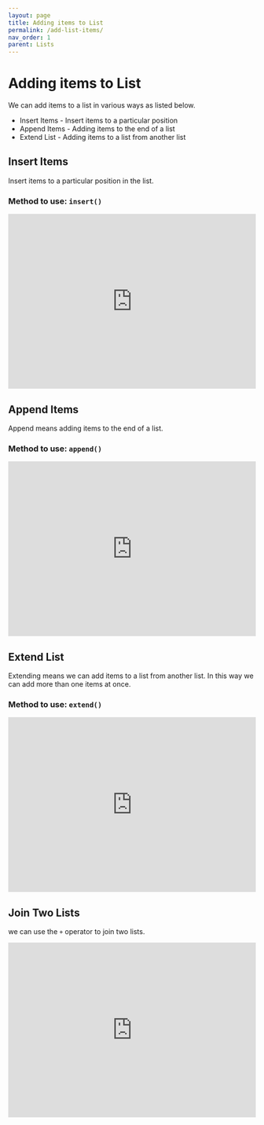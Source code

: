 ```yaml
---
layout: page
title: Adding items to List
permalink: /add-list-items/
nav_order: 1
parent: Lists
---
```

# Adding items to List 
We can add items to a list in various ways as listed below.

* Insert Items - Insert items to a particular position
* Append Items - Adding items to the end of a list
* Extend List - Adding items to a list from another list

## Insert Items 
Insert items to a particular position in the list.

### Method to use: `insert()`

<div class="code-example">
<iframe src="https://trinket.io/embed/python3/fce5f01491" width="100%" height="356" frameborder="0" marginwidth="0" marginheight="0" allowfullscreen></iframe>
</div>

## Append Items 
Append means adding items to the end of a list.

### Method to use: `append()`

<div class="code-example">
<iframe src="https://trinket.io/embed/python3/9767d884a5" width="100%" height="356" frameborder="0" marginwidth="0" marginheight="0" allowfullscreen></iframe>
</div>

## Extend List 
Extending means we can add items to a list from another list. In this way we can add more than one items at once.

### Method to use: `extend()`

<div class="code-example">
<iframe src="https://trinket.io/embed/python3/c565bb51e7" width="100%" height="356" frameborder="0" marginwidth="0" marginheight="0" allowfullscreen></iframe>
</div>

## Join Two Lists
we can use the `+` operator to join two lists.

<div class="code-example">
<iframe src="https://trinket.io/embed/python3/2090ff1aa7" width="100%" height="356" frameborder="0" marginwidth="0" marginheight="0" allowfullscreen></iframe>
</div>